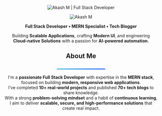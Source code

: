 <!-- Banner -->
<p align="center">
  <img src="https://raw.githubusercontent.com/AKASH7807/AKASH7807/assets/banner-modern.png" alt="Akash M | Full Stack Developer" />
</p>

<!-- Name (gradient via SVG image) -->
<p align="center">
  <img src="https://raw.githubusercontent.com/AKASH7807/AKASH7807/assets/name-gradient.svg" alt="Akash M" width="520" />
</p>

<!-- Subtitle + tagline -->
<div align="center">
  <p><strong>Full Stack Developer • MERN Specialist • Tech Blogger</strong></p>
  <p>
    Building <b>Scalable Applications</b>, crafting <b>Modern UI</b>, and engineering
    <b>Cloud-native Solutions</b> with a passion for <b>AI-powered automation</b>.
  </p>
</div>

<!-- About Me -->
<h2 align="center">About Me</h2>
<p align="center">
  <img src="https://raw.githubusercontent.com/AKASH7807/AKASH7807/main/assets/hr-gradient.svg" alt="" width="160" />
</p>
<p align="center">
  I'm a <b>passionate Full Stack Developer</b> with expertise in the <b>MERN stack</b>,
  focused on building <b>modern, responsive web applications</b>.<br/>
  I’ve completed <b>10+ real-world projects</b> and published <b>70+ tech blogs</b> to share knowledge.<br/>
  With a strong <b>problem-solving mindset</b> and a habit of <b>continuous learning</b>,
  I aim to deliver <b>scalable, secure, and high-performance solutions</b> that create real impact.
</p>
